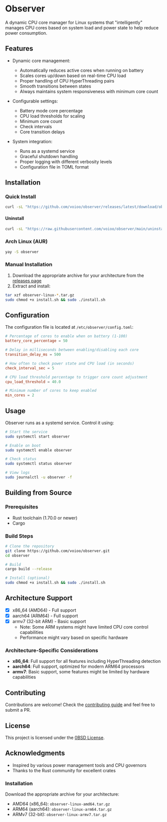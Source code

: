 # Observer

A dynamic CPU core manager for Linux systems that "intelligently" manages CPU cores based on system load and power state to help reduce power consumption.

## Features

- Dynamic core management:
  - Automatically reduces active cores when running on battery
  - Scales cores up/down based on real-time CPU load
  - Proper handling of CPU HyperThreading pairs
  - Smooth transitions between states
  - Always maintains system responsiveness with minimum core count

- Configurable settings:
  - Battery mode core percentage
  - CPU load thresholds for scaling
  - Minimum core count
  - Check intervals
  - Core transition delays

- System integration:
  - Runs as a systemd service
  - Graceful shutdown handling
  - Proper logging with different verbosity levels
  - Configuration file in TOML format

## Installation

### Quick Install

```bash
curl -sL "https://github.com/voioo/observer/releases/latest/download/observer-linux-amd64.tar.gz" | sudo bash -c 'tar xz -C /tmp && bash /tmp/install.sh'
```

#### Uninstall

```bash
curl -sL "https://raw.githubusercontent.com/voioo/observer/main/uninstall.sh" | sudo bash
```

### Arch Linux (AUR)
```bash
yay -S observer
```

### Manual Installation
1. Download the appropriate archive for your architecture from the [releases page](https://github.com/voioo/observer/releases)
2. Extract and install:
```bash
tar xzf observer-linux-*.tar.gz
sudo chmod +x install.sh && sudo ./install.sh
```

## Configuration

The configuration file is located at `/etc/observer/config.toml`:

```toml
# Percentage of cores to enable when on battery (1-100)
battery_core_percentage = 50

# Delay in milliseconds between enabling/disabling each core
transition_delay_ms = 500

# How often to check power state and CPU load (in seconds)
check_interval_sec = 5

# CPU load threshold percentage to trigger core count adjustment
cpu_load_threshold = 40.0

# Minimum number of cores to keep enabled
min_cores = 2
```

## Usage

Observer runs as a systemd service. Control it using:

```bash
# Start the service
sudo systemctl start observer

# Enable on boot
sudo systemctl enable observer

# Check status
sudo systemctl status observer

# View logs
sudo journalctl -u observer -f
```

## Building from Source

### Prerequisites
- Rust toolchain (1.70.0 or newer)
- Cargo

### Build Steps
```bash
# Clone the repository
git clone https://github.com/voioo/observer.git
cd observer

# Build
cargo build --release

# Install (optional)
sudo chmod +x install.sh && sudo ./install.sh
```

## Architecture Support

- [x] x86_64 (AMD64) - Full support
- [x] aarch64 (ARM64) - Full support
- [x] armv7 (32-bit ARM) - Basic support
  - Note: Some ARM systems might have limited CPU core control capabilities
  - Performance might vary based on specific hardware

### Architecture-Specific Considerations
- **x86_64**: Full support for all features including HyperThreading detection
- **aarch64**: Full support, optimized for modern ARM64 processors
- **armv7**: Basic support, some features might be limited by hardware capabilities

## Contributing

Contributions are welcome! Check the [contributing guide](https://github.com/voioo/observer/blob/main/CONTRIBUTING.md) and feel free to submit a PR.

## License

This project is licensed under the [0BSD License](LICENSE).

## Acknowledgments

- Inspired by various power management tools and CPU governors
- Thanks to the Rust community for excellent crates

### Installation

Download the appropriate archive for your architecture:
- AMD64 (x86_64): `observer-linux-amd64.tar.gz`
- ARM64 (aarch64): `observer-linux-arm64.tar.gz`
- ARMv7 (32-bit): `observer-linux-armv7.tar.gz`
